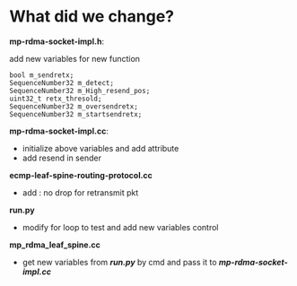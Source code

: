 # What did we change?
**mp-rdma-socket-impl.h**:

add new variables for new function

    bool m_sendretx;
    SequenceNumber32 m_detect;
    SequenceNumber32 m_High_resend_pos;
    uint32_t retx_thresold;
    SequenceNumber32 m_oversendretx;
    SequenceNumber32 m_startsendretx;
**mp-rdma-socket-impl.cc**:

* initialize above variables and add attribute 
* add resend in sender

**ecmp-leaf-spine-routing-protocol.cc**

* add : no drop for retransmit pkt

**run.py**

* modify for loop to test and add new variables control

**mp_rdma_leaf_spine.cc**

* get new variables from ***run.py*** by cmd and pass it to ***mp-rdma-socket-impl.cc***  
